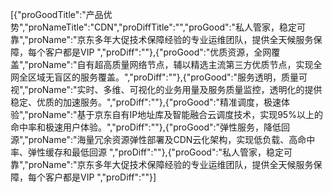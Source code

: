 [{"proGoodTitle":"产品优势","proNameTitle":"CDN","proDiffTitle":"","proGood":"私人管家，稳定可靠","proName":"京东多年大促技术保障经验的专业运维团队，提供全天候服务保障，每个客户都是VIP ","proDiff":""},{"proGood":"优质资源，全网覆盖","proName":"自有超高质量网络节点，辅以精选主流第三方优质节点，实现全网全区域无盲区的服务覆盖。","proDiff":""},{"proGood":"服务透明，质量可视","proName":"实时、多维、可视化的业务用量及服务质量监控，透明化的提供稳定、优质的加速服务。","proDiff":""},{"proGood":"精准调度，极速体验","proName":"基于京东自有IP地址库及智能融合云调度技术，实现95%以上的命中率和极速用户体验。","proDiff":""},{"proGood":"弹性服务，降低回源","proName":"海量冗余资源弹性部署及CDN云化架构，实现低负载、高命中率、弹性缓存和最低回源 ","proDiff":""},{"proGood":"私人管家，稳定可靠","proName":"京东多年大促技术保障经验的专业运维团队，提供全天候服务保障，每个客户都是VIP ","proDiff":""}]